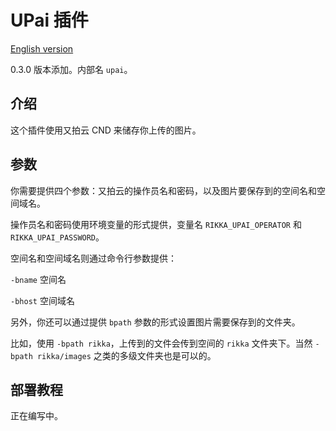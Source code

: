 # UPai 插件

[English version][version-en]

0.3.0 版本添加。内部名 `upai`。

## 介绍

这个插件使用又拍云 CND 来储存你上传的图片。

## 参数

你需要提供四个参数：又拍云的操作员名和密码，以及图片要保存到的空间名和空间域名。

操作员名和密码使用环境变量的形式提供，变量名 `RIKKA_UPAI_OPERATOR` 和 `RIKKA_UPAI_PASSWORD`。

空间名和空间域名则通过命令行参数提供：

`-bname` 空间名

`-bhost` 空间域名

另外，你还可以通过提供 `bpath` 参数的形式设置图片需要保存到的文件夹。

比如，使用 `-bpath rikka`，上传到的文件会传到空间的 `rikka` 文件夹下。当然 `-bpath rikka/images` 之类的多级文件夹也是可以的。

## 部署教程

正在编写中。

[version-en]: https://github.com/7sDream/rikka/blob/master/plugins/upai/README.md
